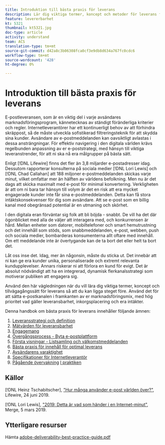```yaml
---
title: Introduktion till bästa praxis för leverans
description: Lär dig viktiga termer, koncept och metoder för leverans för att säkerställa att ert marknadsföringsprogram lyckas.
feature: levererbarhet
kt: 5321
thumbnail: kt5321.jpg
doc-type: article
activity: understand
team: ACS
translation-type: tm+mt
source-git-commit: d42a8c3b06308fca0cf3e9db8d634a767fc0cdc6
workflow-type: tm+mt
source-wordcount: '428'
ht-degree: 0%

---
```



# Introduktion till bästa praxis för leverans

E-postleveransen, som är en viktig del i varje avsändares marknadsföringsprogram, kännetecknas av ständigt föränderliga kriterier och regler. Internetleverantörer har ett kontinuerligt behov av att förhindra skräppost, så de måste utveckla sofistikerad filtreringsteknik för att skydda sina kunder. Avsändare av e-postmeddelanden kan oavsiktligt avlastas i dessa ansträngningar. För effektiv navigering i den digitala världen krävs regelbunden anpassning av er e-poststrategi, med hänsyn till viktiga leveranstrender, för att ni ska nå era målgrupper på bästa sätt.

Enligt [!DNL Lifewire] finns det fler än 3,8 miljarder e-postadresser idag. Dessutom rapporterar konsulterna på sociala medier [!DNL Lori Lewis] och [!DNL Chad Callahan] att 188 miljoner e-postmeddelanden skickas varje minut, vilket omfattar mer än hälften av världens befolkning. Men nu är det dags att skicka maximalt med e-post för minimal konvertering. Verkligheten är att om ni bara tar hänsyn till volym är det en risk att era mycket engagerade kunder inte får sina e-postmeddelanden. Detta kan få stora intäktskonsekvenser för dig som avsändare. Att se e-post som en billig kanal med obegränsad potential är en utmaning och skörhet.

I den digitala eran förväntar sig folk att bli böjda - snabbt. De vill ha det där ögonblicket med alla de väljer att interagera med, och konkurrensen är hård. Mellan enheter som datorer, mobiltelefoner och smart hemutrustning och det innehåll som stöds, som snabbmeddelanden, e-post, webben, push och sociala medier, bombarderas konsumenterna allt oftare med innehåll. Om ett meddelande inte är övertygande kan de ta bort det eller helt ta bort det.

Låt oss inse det. Idag, mer än någonsin, måste du sticka ut. Det innebär att ni kan ge era kunder unika, personaliserade och extremt relevanta kundupplevelser. Annars riskerar ni att förlora en kund för evigt. Det är absolut nödvändigt att ha en integrerad, dynamisk flerkanalsstrategi som motiverar publiken att engagera sig.

Använd den här vägledningen när du vill lära dig viktiga termer, koncept och tillvägagångssätt för leverans så att du kan ligga steget före. Använd det för att sätta e-postkanalen i framkanten av er marknadsföringsmix, med hög prioritet vad gäller leveransbarhet, inkorgsplacering och era intäkter.

Denna handbok om bästa praxis för leverans innehåller följande ämnen:

1. [Leveransstrategi och definition](/help/deliverability-strategy-and-definition.md)
2. [Mätvärden för leveransbarhet](/help/metrics/metrics-overview.md)
3. [Engagemang](/help/engagement.md)
4. [Övergångsprocess - Byta e-postplattform](/help/transition-process/switching-email-platforms.md)
5. [Första visningar - Listsamling och välkomstmeddelanden](/help/first-impressions/address-collection-and-list-growth.md)
6. [Bästa praxis för innehåll för optimal leverans](/help/content-best-practices-for-optimal-delivery.md)
7. [Avsändarens varaktighet](/help/sender-permanence.md)
8. [Specifikationer för Internetleverantör](/help/internet-service-provider-specifics/overview.md)
9. [Pågående övervakning](/help/ongoing-monitoring.md)
   [I praktiken](/help/putting-it-in-practice.md)

## Källor

[!DNL Heinz Tschabitscher],  [&quot;Hur många använder e-post världen över?&quot;](https://www.lifewire.com/how-many-email-users-are-there-1171213), Lifewire, 24 juni 2019.

[!DNL Lori Lewis],  [&quot;2019: Detta är vad som händer i en Internet-minut&quot;](https://www.allaccess.com/merge/archive/29580/2019-this-is-what-happens-in-an-internet-minute), Merge, 5 mars 2019.

## Ytterligare resurser

Hämta [adobe-deliverability-best-practice-guide.pdf](/help/assets/adobe-deliverability-best-practice-guide.pdf)
